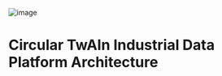 ![image](https://github.com/Engineering-Research-and-Development/circular-twain_industrial_data_platform/assets/103200695/d212977d-7069-4858-9784-4e6be6aaba3e)

# Circular TwAIn Industrial Data Platform Architecture
